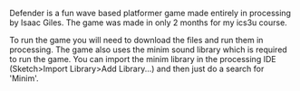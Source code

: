 Defender is a fun wave based platformer game made entirely in processing by Isaac Giles.
The game was made in only 2 months for my ics3u course.

To run the game you will need to download the files and run them in processing.
The game also uses the minim sound library which is required to run the game.
You can import the minim library in the processing IDE (Sketch>Import Library>Add Library...)
and then just do a search for 'Minim'.

